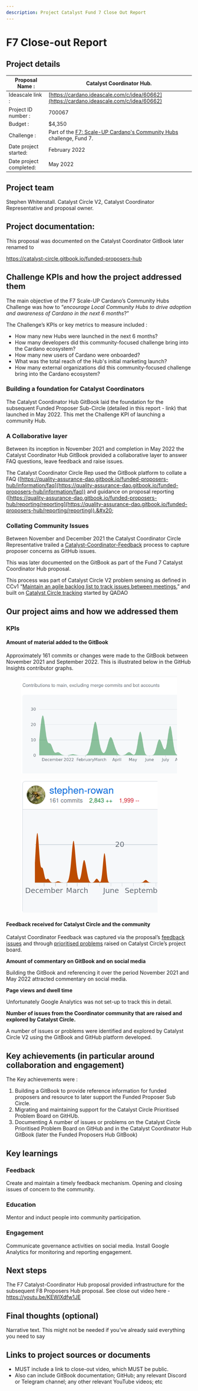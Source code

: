 ```yaml
---
description: Project Catalyst Fund 7 Close Out Report
---
```


# F7 Close-out Report

## Project details <a href="#docs-internal-guid-da7df893-7fff-f161-75ec-e48e0453af6e" id="docs-internal-guid-da7df893-7fff-f161-75ec-e48e0453af6e"></a>

| Proposal Name :          | Catalyst Coordinator Hub.                                                                                                                         |
| ------------------------ | ------------------------------------------------------------------------------------------------------------------------------------------------- |
| Ideascale link :         | [https://cardano.ideascale.com/c/idea/60662](https://cardano.ideascale.com/c/idea/60662)                                                          |
| Project ID number :      | 700067                                                                                                                                            |
| Budget :                 | $4,350                                                                                                                                            |
| Challenge :              | Part of the [F7: Scale-UP Cardano's Community Hubs](https://cardano.ideascale.com/c/campaigns/290/stage/all/ideas/unspecified) challenge, Fund 7. |
| Date project started:    | February 2022                                                                                                                                     |
| Date project completed:  | May 2022                                                                                                                                          |

## Project team <a href="#docs-internal-guid-81ce6050-7fff-a968-f766-9c8b5d5c0f71" id="docs-internal-guid-81ce6050-7fff-a968-f766-9c8b5d5c0f71"></a>

Stephen Whitenstall. Catalyst Circle V2, Catalyst Coordinator Representative and proposal owner.

## Project documentation: <a href="#docs-internal-guid-b186d99f-7fff-776d-2c56-4b22694ee3c2" id="docs-internal-guid-b186d99f-7fff-776d-2c56-4b22694ee3c2"></a>

This proposal was documented on the Catalyst Coordinator GitBook later renamed to&#x20;

https://catalyst-circle.gitbook.io/funded-proposers-hub

## Challenge KPIs and how the project addressed them

The main objective of the F7 Scale-UP Cardano’s Community Hubs Challenge was how to “_encourage Local Community Hubs to drive adoption and awareness of Cardano in the next 6 months_?”

The Challenge’s KPIs or key metrics to measure included :

* How many new Hubs were launched in the next 6 months?
* How many developers did this community-focused challenge bring into the Cardano ecosystem?
* How many new users of Cardano were onboarded?
* What was the total reach of the Hub's initial marketing launch?
* How many external organizations did this community-focused challenge bring into the Cardano ecosystem?

### Building a foundation for Catalyst Coordinators

The Catalyst Coordinator Hub GitBook laid the foundation for the subsequent Funded Proposer Sub-Circle (detailed in this report - link) that launched in May 2022. This met the Challenge KPI of launching a community Hub.

### A Collaborative layer <a href="#docs-internal-guid-a4b54e51-7fff-808f-3c4b-ff389880b8bd" id="docs-internal-guid-a4b54e51-7fff-808f-3c4b-ff389880b8bd"></a>

Between its inception in November 2021 and completion in May 2022 the Catalyst Coordinator Hub GitBook provided  a collaborative layer to answer FAQ questions, leave feedback and raise issues.&#x20;

The Catalyst Coordinator Circle Rep used the GitBook platform to collate a FAQ ([https://quality-assurance-dao.gitbook.io/funded-proposers-hub/information/faq](https://quality-assurance-dao.gitbook.io/funded-proposers-hub/information/faq)) and guidance on proposal reporting ([https://quality-assurance-dao.gitbook.io/funded-proposers-hub/reporting/reporting](https://quality-assurance-dao.gitbook.io/funded-proposers-hub/reporting/reporting)).&#x20;

### Collating Community Issues

Between November and December 2021 the Catalyst Coordinator Circle Representative trailed a [Catalyst-Coordinator-Feedback](https://github.com/Catalyst-Circle/Catalyst-Coordinator-Feedback) process to capture proposer concerns as GitHub issues.

This was later documented on the GitBook as part of the Fund 7 Catalyst Coordinator Hub proposal.

This process was part of Catalyst Circle V2 problem sensing as defined in CCv1 “[Maintain an agile backlog list to track issues between meetings.](https://catalyst-swarm.gitbook.io/catalyst-circle/background#functions)” and built on [Catalyst Circle tracking](https://catalyst-swarm.gitbook.io/catalyst-circle/activities/catalyst-circle-tracking) started by QADAO

## Our project aims and how we addressed them

### KPIs

#### Amount of material added to the GitBook

Approximately 161 commits or changes were made to the GitBook between November 2021 and September 2022. This is illustrated below in the GitHub Insights contributor graphs.&#x20;

<figure><img src="../.gitbook/assets/Screenshot from 2023-04-10 13-36-36.png" alt=""><figcaption></figcaption></figure>

<figure><img src="../.gitbook/assets/Screenshot from 2023-04-10 13-36-55.png" alt=""><figcaption></figcaption></figure>

#### Feedback received for Catalyst Circle and the community

Catalyst Coordinator Feedback was captured via the proposal’s [feedback issues](https://github.com/Catalyst-Circle/Catalyst-Coordinator-Feedback/issues) and through [prioritised problems](https://github.com/orgs/Catalyst-Circle/projects/8) raised on Catalyst Circle’s project board.

**Amount of commentary on GitBook and on social media**

Building the GitBook and referencing it over the period November 2021 and May 2022 attracted commentary on social media.&#x20;

**Page views and dwell time**

Unfortunately Google Analytics was not set-up to track this in detail.

**Number of issues from the Coordinator community that are raised and explored by Catalyst Circle.**

A number of issues or problems were identified and explored by Catalyst Circle V2 using the GitBook and GitHub platform developed.&#x20;

## Key achievements (in particular around collaboration and engagement)&#x20;

The Key achievements were :&#x20;

1. Building a GitBook to provide reference information for funded proposers and resource to later support the Funded Proposer Sub Circle.
2. Migrating and maintaining support for the Catalyst Circle Prioritised Problem Board on GitHUb.&#x20;
3. Documenting A number of issues or problems on the Catalyst Circle Prioritised Problem Board on GitHub and in the Catalyst Coordinator Hub GitBook (later the Funded Proposers Hub GitBook)&#x20;

## Key learnings <a href="#docs-internal-guid-66eb2195-7fff-94b4-c76f-2649af5cce60" id="docs-internal-guid-66eb2195-7fff-94b4-c76f-2649af5cce60"></a>

### Feedback

Create and maintain a timely feedback mechanism.  Opening and closing issues of concern to the community.

### Education

Mentor and induct people into community participation.

### Engagement

Communicate governance activities on social media. Install Google Analytics for monitoring and reporting engagement.

## Next steps

The F7 Catalyst-Coordinator Hub proposal provided infrastructure for the subsequent F8 Proposers Hub proposal. See close out video here - https://youtu.be/KEWlXdfw1JE

## Final thoughts (optional)

Narrative text. This might not be needed if you’ve already said everything you need to say

## Links to project sources or documents

* MUST include a link to close-out video, which MUST be public.
* Also can include GitBook documentation; GitHub; any relevant Discord or Telegram channel; any other relevant YouTube videos; etc

